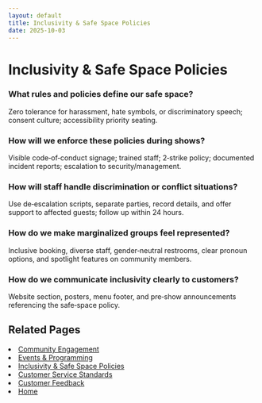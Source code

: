 ```yaml
---
layout: default
title: Inclusivity & Safe Space Policies
date: 2025-10-03
---
```


# Inclusivity & Safe Space Policies

### What rules and policies define our safe space?
Zero tolerance for harassment, hate symbols, or discriminatory speech; consent culture; accessibility priority seating.

### How will we enforce these policies during shows?
Visible code‑of‑conduct signage; trained staff; 2‑strike policy; documented incident reports; escalation to security/management.

### How will staff handle discrimination or conflict situations?
Use de‑escalation scripts, separate parties, record details, and offer support to affected guests; follow up within 24 hours.

### How do we make marginalized groups feel represented?
Inclusive booking, diverse staff, gender‑neutral restrooms, clear pronoun options, and spotlight features on community members.

### How do we communicate inclusivity clearly to customers?
Website section, posters, menu footer, and pre‑show announcements referencing the safe‑space policy.

## Related Pages
<li><a href="{{ site.baseurl }}/customers/community.md">Community Engagement</a></li>
<li><a href="{{ site.baseurl }}/customers/events.md">Events & Programming</a></li>
<li><a href="{{ site.baseurl }}/customers/policies.md">Inclusivity & Safe Space Policies</a></li>
<li><a href="{{ site.baseurl }}/customers/standards.md">Customer Service Standards</a></li>
<li><a href="{{ site.baseurl }}/customers/surveys.md">Customer Feedback</a></li>
<li><a href="{{ site.baseurl }}/index.html">Home</a></li>
